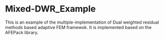 # Mixed-DWR_Example
This is an example of the multiple-implementation of Dual weighted residual methods based adaptive FEM framewok.
It is implemented based on the AFEPack library.
